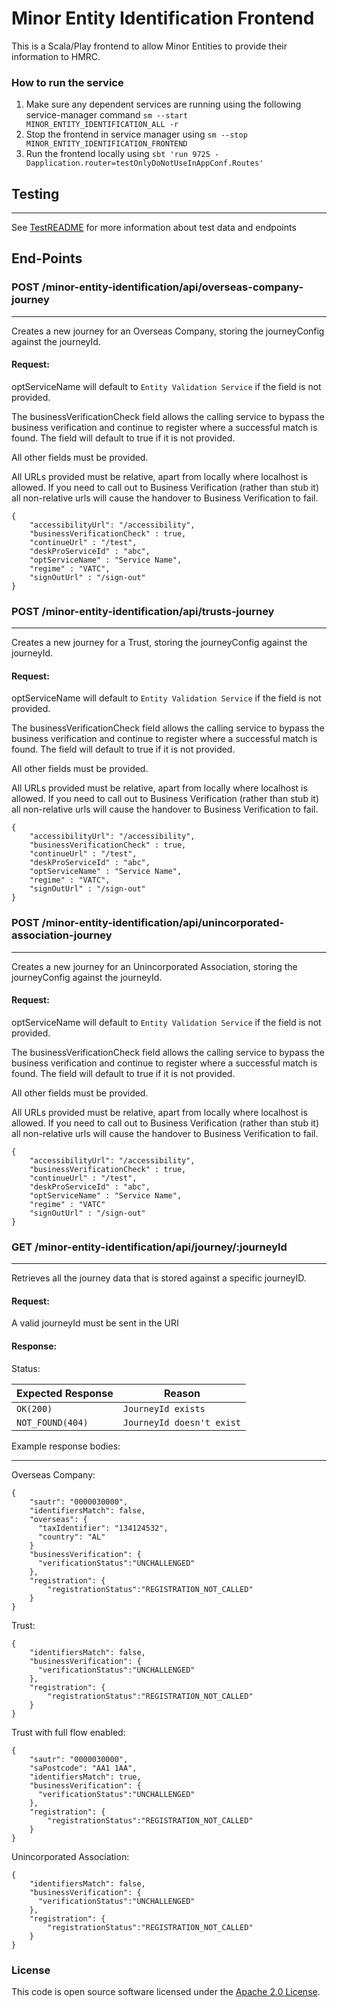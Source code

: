 # Minor Entity Identification Frontend

This is a Scala/Play frontend to allow Minor Entities to provide their information to HMRC.

### How to run the service

1. Make sure any dependent services are running using the following service-manager
   command `sm --start MINOR_ENTITY_IDENTIFICATION_ALL -r`
2. Stop the frontend in service manager using `sm --stop MINOR_ENTITY_IDENTIFICATION_FRONTEND`
3. Run the frontend locally using
   `sbt 'run 9725 -Dapplication.router=testOnlyDoNotUseInAppConf.Routes'`

## Testing

---
See [TestREADME](TestREADME.md) for more information about test data and endpoints

## End-Points

### POST /minor-entity-identification/api/overseas-company-journey

---
Creates a new journey for an Overseas Company, storing the journeyConfig against the journeyId.

#### Request:

optServiceName will default to `Entity Validation Service` if the field is not provided.

The businessVerificationCheck field allows the calling service to bypass the business verification and continue to
register where a successful match is found. The field will default to true if it is not provided.

All other fields must be provided.

All URLs provided must be relative, apart from locally where localhost is allowed. If you need to call out to Business
Verification (rather than stub it) all non-relative urls will cause the handover to Business Verification to fail.

```
{
    "accessibilityUrl": "/accessibility",
    "businessVerificationCheck" : true,
    "continueUrl" : "/test",
    "deskProServiceId" : "abc",
    "optServiceName" : "Service Name",
    "regime" : "VATC",    
    "signOutUrl" : "/sign-out"
}
```

### POST /minor-entity-identification/api/trusts-journey

---
Creates a new journey for a Trust, storing the journeyConfig against the journeyId.

#### Request:

optServiceName will default to `Entity Validation Service` if the field is not provided.

The businessVerificationCheck field allows the calling service to bypass the business verification and continue to
register where a successful match is found. The field will default to true if it is not provided.

All other fields must be provided.

All URLs provided must be relative, apart from locally where localhost is allowed. If you need to call out to Business
Verification (rather than stub it) all non-relative urls will cause the handover to Business Verification to fail.

```
{
    "accessibilityUrl": "/accessibility",
    "businessVerificationCheck" : true,
    "continueUrl" : "/test",
    "deskProServiceId" : "abc",
    "optServiceName" : "Service Name",
    "regime" : "VATC",    
    "signOutUrl" : "/sign-out"
}
```

### POST /minor-entity-identification/api/unincorporated-association-journey

---
Creates a new journey for an Unincorporated Association, storing the journeyConfig against the journeyId.

#### Request:

optServiceName will default to `Entity Validation Service` if the field is not provided.

The businessVerificationCheck field allows the calling service to bypass the business verification and continue to
register where a successful match is found. The field will default to true if it is not provided.

All other fields must be provided.

All URLs provided must be relative, apart from locally where localhost is allowed. If you need to call out to Business
Verification (rather than stub it) all non-relative urls will cause the handover to Business Verification to fail.

```
{
    "accessibilityUrl": "/accessibility",
    "businessVerificationCheck" : true,
    "continueUrl" : "/test",
    "deskProServiceId" : "abc",
    "optServiceName" : "Service Name",
    "regime" : "VATC"    
    "signOutUrl" : "/sign-out"
}
```

### GET /minor-entity-identification/api/journey/:journeyId

---
Retrieves all the journey data that is stored against a specific journeyID.

#### Request:

A valid journeyId must be sent in the URI

#### Response:

Status:

| Expected Response                       | Reason                          |
|-----------------------------------------|---------------------------------|
| ```OK(200)```                           | ```JourneyId exists```          |
| ```NOT_FOUND(404)```                    | ```JourneyId doesn't exist```   |

Example response bodies:

---
Overseas Company:

```
{
    "sautr": "0000030000",
    "identifiersMatch": false,
    "overseas": { 
      "taxIdentifier": "134124532", 
      "country": "AL" 
    } 
    "businessVerification": {
      "verificationStatus":"UNCHALLENGED"
    },
    "registration": {
        "registrationStatus":"REGISTRATION_NOT_CALLED"
    }
}
```

Trust:

```
{
    "identifiersMatch": false,
    "businessVerification": {
      "verificationStatus":"UNCHALLENGED"
    },
    "registration": {
        "registrationStatus":"REGISTRATION_NOT_CALLED"
    }
}
```

Trust with full flow enabled:

```
{
    "sautr": "0000030000",
    "saPostcode": "AA1 1AA",
    "identifiersMatch": true,
    "businessVerification": {
      "verificationStatus":"UNCHALLENGED"
    },
    "registration": {
        "registrationStatus":"REGISTRATION_NOT_CALLED"
    }
}
```

Unincorporated Association:

```
{
    "identifiersMatch": false,
    "businessVerification": {
      "verificationStatus":"UNCHALLENGED"
    },
    "registration": {
        "registrationStatus":"REGISTRATION_NOT_CALLED"
    }
}
```

### License

This code is open source software licensed under
the [Apache 2.0 License]("http://www.apache.org/licenses/LICENSE-2.0.html").